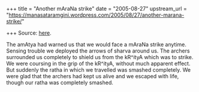 +++
title = "Another mAraNa strike"
date = "2005-08-27"
upstream_url = "https://manasataramgini.wordpress.com/2005/08/27/another-marana-strike/"

+++
Source: [here](https://manasataramgini.wordpress.com/2005/08/27/another-marana-strike/).

The amAtya had warned us that we would face a mAraNa strike anytime.
Sensing trouble we deployed the arrows of sharva around us. The archers
surrounded us completely to shield us from the kR^ityA which was to
strike. We were coursing in the grip of the kR^ityA, without much
apparent effect. But suddenly the ratha in which we travelled was
smashed completely. We were glad that the archers had kept us alive and
we escaped with life, though our ratha was completely smashed.

